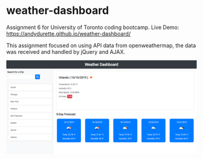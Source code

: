 # weather-dashboard
Assignment 6 for University of Toronto coding bootcamp.
Live Demo: https://andydurette.github.io/weather-dashboard/ 

This assignment focused on using API data from openweathermap, the data was received and handled by jQuery and AJAX.


![markdown-preview-image](assets/images/markdown-preview-image.png)
